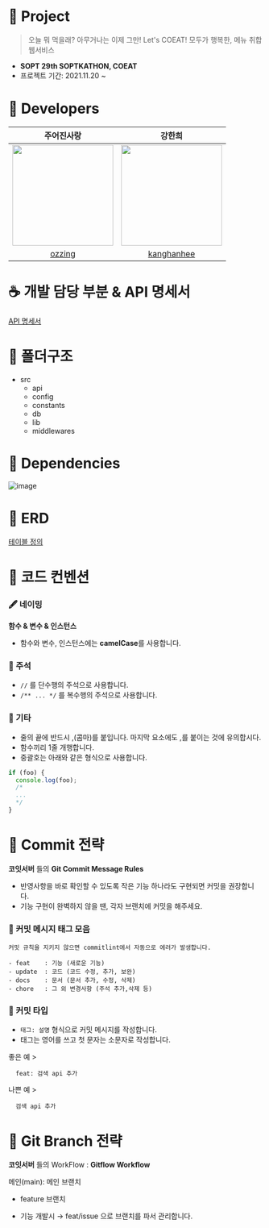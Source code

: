 # 🍴 Project

> 오늘 뭐 먹을래? 아무거나는 이제 그만! Let's COEAT!
> 모두가 행복한, 메뉴 취합 웹서비스

- **SOPT 29th SOPTKATHON, COEAT**
- 프로젝트 기간: 2021.11.20 ~

# 💙 Developers
| 주어진사랑 | 강한희 |
|:---:|:---------:|
| <img src="https://user-images.githubusercontent.com/68781598/142728963-4ed3ae56-cfd0-4658-8c31-af268834654b.png" width="200px" />  | <img src="https://user-images.githubusercontent.com/68781598/124511973-4d254d80-de12-11eb-96b8-60741367d22a.png" width="200px" />  |
| [ozzing](https://github.com/ozzing) | [kanghanhee](https://github.com/kanghanhee) |

# ☕ 개발 담당 부분 & API 명세서
[API 명세서](https://www.notion.so/Api-dd08b5416f9b49db94bea87aee060587)

# 📂 폴더구조

- src
  - api
  - config
  - constants
  - db
  - lib
  - middlewares

# 🧺 Dependencies
![image](https://user-images.githubusercontent.com/68781598/142742088-a73ca666-74c9-481f-b05a-881593b23d9e.png)

# 🧊 ERD

[테이블 정의](https://www.notion.so/Api-dd08b5416f9b49db94bea87aee060587)
# 🍹 코드 컨벤션

### **🖋 네이밍**

**함수 & 변수 & 인스턴스**

- 함수와 변수, 인스턴스에는 **camelCase**를 사용합니다.

### **:memo: 주석**

- `//` 를 단수행의 주석으로 사용합니다.
- `/** ... */` 를 복수행의 주석으로 사용합니다.

### **:herb: 기타**

- 줄의 끝에 반드시 ,(콤마)를 붙입니다. 마지막 요소에도 ,를 붙이는 것에 유의합시다.
- 함수끼리 1줄 개행합니다.
- 중괄호는 아래와 같은 형식으로 사용합니다.

```typescript
if (foo) {
  console.log(foo);
  /*
  ...
  */
}
```

# 🍙 Commit 전략

**코잇서버** 들의 **Git Commit Message Rules**

- 반영사항을 바로 확인할 수 있도록 작은 기능 하나라도 구현되면 커밋을 권장합니다.
- 기능 구현이 완벽하지 않을 땐, 각자 브랜치에 커밋을 해주세요.

### **:speech_balloon: 커밋 메시지 태그 모음**

    커밋 규칙을 지키지 않으면 commitlint에서 자동으로 에러가 발생합니다.

```
- feat    : 기능 (새로운 기능)
- update  : 코드 (코드 수정, 추가, 보완)
- docs    : 문서 (문서 추가, 수정, 삭제)
- chore   : 그 외 변경사항 (주석 추가,삭제 등)
```

### **:small_orange_diamond: 커밋 타입**

- `태그: 설명` 형식으로 커밋 메시지를 작성합니다.
- 태그는 영어를 쓰고 첫 문자는 소문자로 작성합니다.

좋은 예 >

```
  feat: 검색 api 추가
```

나쁜 예 >

```
  검색 api 추가
```


# 🍕 Git Branch 전략

**코잇서버** 들의 WorkFlow : **Gitflow Workflow**

  메인(main): 메인 브랜치

  - feature 브랜치

- 기능 개발시 → feat/issue 으로 브랜치를 파서 관리합니다.
